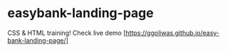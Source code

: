 # easybank-landing-page
 CSS & HTML training!
Check live demo [https://ggoliwas.github.io/easy-bank-landing-page/]
